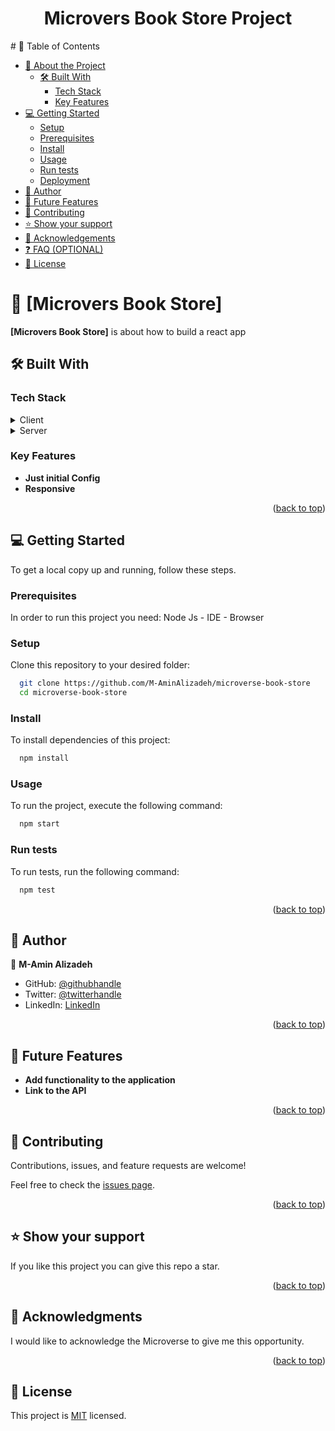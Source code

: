 <div align="center">
 <h1><b>Microvers Book Store Project</b></h1>
</div>
# 📗 Table of Contents

- [📖 About the Project](#about-project)
  - [🛠 Built With](#built-with)
    - [Tech Stack](#tech-stack)
    - [Key Features](#key-features)
- [💻 Getting Started](#getting-started)
  - [Setup](#setup)
  - [Prerequisites](#prerequisites)
  - [Install](#install)
  - [Usage](#usage)
  - [Run tests](#run-tests)
  - [Deployment](#deployment)
- [👥 Author](#authors)
- [🔭 Future Features](#future-features)
- [🤝 Contributing](#contributing)
- [⭐️ Show your support](#support)
- [🙏 Acknowledgements](#acknowledgements)
- [❓ FAQ (OPTIONAL)](#faq)
- [📝 License](#license)

<!-- PROJECT DESCRIPTION -->

# 📖 [Microvers Book Store] <a name="about-project"></a>

**[Microvers Book Store]** is about how to build a
react app

## 🛠 Built With <a name="built-with"></a>

### Tech Stack <a name="tech-stack"></a>

<details>
  <summary>Client</summary>
  <ul>
    <li><a href=""></a>React Jsx</li>
    <li><a href=""></a>Css</li>
  </ul>
</details>

<details>
  <summary>Server</summary>
  <ul>
    <li>API</li>
  </ul>
</details>

<!-- Features -->

### Key Features <a name="key-features"></a>

- **Just initial Config**
- **Responsive**

<p align="right">(<a href="#readme-top">back to top</a>)</p>

<!-- LIVE DEMO -->



<!-- GETTING STARTED -->

## 💻 Getting Started <a name="getting-started"></a>

To get a local copy up and running, follow these steps.

### Prerequisites

In order to run this project you need:
Node Js -
IDE -
Browser

### Setup

Clone this repository to your desired folder:

```sh
  git clone https://github.com/M-AminAlizadeh/microverse-book-store
  cd microverse-book-store
```

<!-- https://github.com/M-AminAlizadeh/microverse-book-store.git -->

### Install

To install dependencies of this project:

```sh
  npm install
```

### Usage

To run the project, execute the following command:

```sh
  npm start
```

### Run tests

To run tests, run the following command:

```sh
  npm test
```

<p align="right">(<a href="#readme-top">back to top</a>)</p>

<!-- AUTHORS -->

## 👥 Author <a name="authors"></a>

👤 **M-Amin Alizadeh**

- GitHub: [@githubhandle](https://github.com/M-AminAlizadeh)
- Twitter: [@twitterhandle](https://twitter.com/AMINALI69393891)
- LinkedIn: [LinkedIn](https://www.linkedin.com/in/m-amin-alizadeh-60a20b1b0/)

<p align="right">(<a href="#readme-top">back to top</a>)</p>

<!-- FUTURE FEATURES -->

## 🔭 Future Features <a name="future-features"></a>

- **Add functionality to the application**
- **Link to the API**

<!-- - [ ] **[Customize like button to red color when user hit it]** -->

<p align="right">(<a href="#readme-top">back to top</a>)</p>

<!-- CONTRIBUTING -->

## 🤝 Contributing <a name="contributing"></a>

Contributions, issues, and feature requests are welcome!

Feel free to check the [issues page](https://github.com/M-AminAlizadeh/microverse-math-magician-project/issues).

<p align="right">(<a href="#readme-top">back to top</a>)</p>

<!-- SUPPORT -->

## ⭐️ Show your support <a name="support"></a>

If you like this project you can give this repo a star.

<p align="right">(<a href="#readme-top">back to top</a>)</p>

<!-- ACKNOWLEDGEMENTS -->

## 🙏 Acknowledgments <a name="acknowledgements"></a>

I would like to acknowledge the Microverse to give me this opportunity.

<p align="right">(<a href="#readme-top">back to top</a>)</p>

<!-- LICENSE -->

## 📝 License <a name="license"></a>

This project is [MIT](./LICENSE) licensed.
